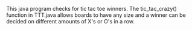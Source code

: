 This java program checks for tic tac toe winners. The tic_tac_crazy() function in TTT.java allows boards to have any size and a winner can be decided on different amounts of X's or O's in a row. 
